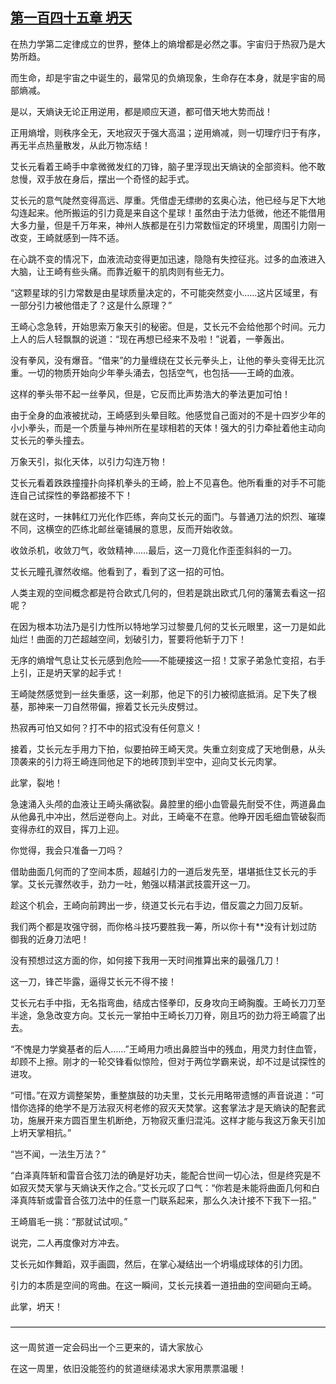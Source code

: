 ## [第一百四十五章 坍天](https://www.xxbiquge.com/11_11207/5463570.html)


  在热力学第二定律成立的世界，整体上的熵增都是必然之事。宇宙归于热寂乃是大势所趋。

  而生命，却是宇宙之中诞生的，最常见的负熵现象，生命存在本身，就是宇宙的局部熵减。

  是以，天熵诀无论正用逆用，都是顺应天道，都可借天地大势而战！

  正用熵增，则秩序全无，天地寂灭于强大高温；逆用熵减，则一切理疗归于有序，再无半点热量散发，从此万物冻结！

  艾长元看着王崎手中拿微微发红的刀锋，脑子里浮现出天熵诀的全部资料。他不敢怠慢，双手放在身后，摆出一个奇怪的起手式。

  艾长元的意气陡然变得高远、厚重。凭借虚无缥缈的玄奥心法，他已经与足下大地勾连起来。他所搬运的引力竟是来自这个星球！虽然由于法力低微，他还不能借用大多力量，但是千万年来，神州人族都是在引力常数恒定的环境里，周围引力刚一改变，王崎就感到一阵不适。

  在心跳不变的情况下，血液流动变得更加迅速，隐隐有失控征兆。过多的血液进入大脑，让王崎有些头痛。而靠近躯干的肌肉则有些无力。

  “这颗星球的引力常数是由星球质量决定的，不可能突然变小……这片区域里，有一部分引力被他借走了？这是什么原理？”

  王崎心念急转，开始思索万象天引的秘密。但是，艾长元不会给他那个时间。元力上人的后人轻飘飘的说道：“现在再想已经来不及啦！”说着，一拳轰出。

  没有拳风，没有爆音。“借来”的力量缠绕在艾长元拳头上，让他的拳头变得无比沉重。一切的物质开始向少年拳头涌去，包括空气，也包括——王崎的血液。

  这样的拳头带不起一丝拳风，但是，它反而比声势浩大的拳法更加可怕！

  由于全身的血液被扰动，王崎感到头晕目眩。他感觉自己面对的不是十四岁少年的小小拳头，而是一个质量与神州所在星球相若的天体！强大的引力牵扯着他主动向艾长元的拳头撞去。

  万象天引，拟化天体，以引力勾连万物！

  艾长元看着跌跌撞撞扑向择机拳头的王崎，脸上不见喜色。他所看重的对手不可能连自己试探性的拳路都接不下！

  就在这时，一抹韩红刀光化作匹练，奔向艾长元的面门。与普通刀法的炽烈、璀璨不同，这横空的匹练北邮丝毫铺展的意思，反而开始收敛。

  收敛杀机，收敛刀气，收敛精神……最后，这一刀竟化作歪歪斜斜的一刀。

  艾长元瞳孔骤然收缩。他看到了，看到了这一招的可怕。

  人类主观的空间概念都是符合欧式几何的，但若是跳出欧式几何的藩篱去看这一招呢？

  在因为根本功法乃是引力性所以特地学习过黎曼几何的艾长元眼里，这一刀是如此灿烂！曲面的刀芒超越空间，划破引力，誓要将他斩于刀下！

  无序的熵增气息让艾长元感到危险——不能硬接这一招！艾家子弟急忙变招，右手上引，正是坍天掌的起手式！

  王崎陡然感觉到一丝失重感，这一刹那，他足下的引力被彻底抵消。足下失了根基，那神来一刀自然带偏，擦着艾长元头皮劈过。

  热寂再可怕又如何？打不中的招式没有任何意义！

  接着，艾长元左手用力下拍，似要拍碎王崎天灵。失重立刻变成了天地倒悬，从头顶袭来的引力将王崎连同他足下的地砖顶到半空中，迎向艾长元肉掌。

  此掌，裂地！

  急速涌入头颅的血液让王崎头痛欲裂。鼻腔里的细小血管最先耐受不住，两道鼻血从他鼻孔中冲出，然后逆卷向上。对此，王崎毫不在意。他睁开因毛细血管破裂而变得赤红的双目，挥刀上迎。

  你觉得，我会只准备一刀吗？

  借助曲面几何而的了空间本质，超越引力的一道后发先至，堪堪抵住艾长元的手掌。艾长元骤然收手，劲力一吐，勉强以精湛武技震开这一刀。

  趁这个机会，王崎向前跨出一步，绕道艾长元右手边，借反震之力回刀反斩。

  我们两个都是攻强守弱，而你格斗技巧要胜我一筹，所以你十有**没有计划过防御我的近身刀法吧！

  没有预想过这方面的你，如何接下我用一天时间推算出来的最强几刀！

  这一刀，锋芒毕露，逼得艾长元不得不接！

  艾长元右手中指，无名指弯曲，结成古怪拳印，反身攻向王崎胸腹。王崎长刀刀至半途，急急改变方向。艾长元一掌拍中王崎长刀刀脊，刚且巧的劲力将王崎震了出去。

  “不愧是力学奠基者的后人……”王崎用力喷出鼻腔当中的残血，用灵力封住血管，却顾不上擦。刚才的一轮交锋看似惊险，但对于两位学霸来说，却不过是试探性的进攻。

  “可惜。”在双方调整架势，重整旗鼓的功夫里，艾长元用略带遗憾的声音说道：“可惜你选择的绝学不是万法寂灭柯老修的寂灭天焚掌。这套掌法才是天熵诀的配套武功，施展开来方圆百里生机断绝，万物寂灭重归混沌。这样才能与我这万象天引加上坍天掌相抗。”

  “岂不闻，一法生万法？”

  “白泽真阵斩和雷音合弦刀法的确是好功夫，能配合世间一切心法，但是终究是不如寂灭焚天掌与天熵诀天作之合。”艾长元叹了口气：“你若是未能将曲面几何和白泽真阵斩或雷音合弦刀法中的任意一门联系起来，那么久决计接不下我下一招。”

  王崎眉毛一挑：“那就试试呗。”

  说完，二人再度像对方冲去。

  艾长元如作舞蹈，双手画圆，然后，在掌心凝结出一个坍塌成球体的引力团。

  引力的本质是空间的弯曲。在这一瞬间，艾长元挟着一道扭曲的空间砸向王崎。

  此掌，坍天！

  ————————————————————————————————————

  这一周贫道一定会码出一个三更来的，请大家放心

  在这一周里，依旧没能签约的贫道继续渴求大家用票票温暖！

